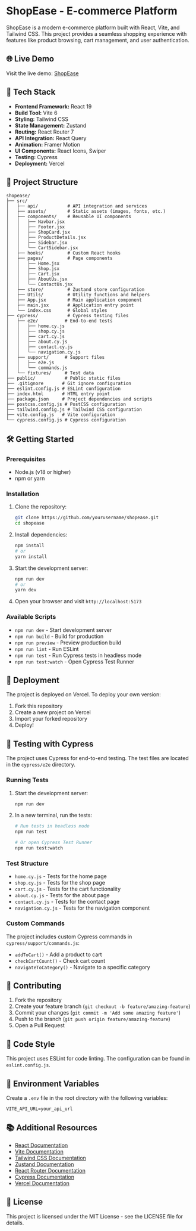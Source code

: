 # ShopEase - E-commerce Platform

ShopEase is a modern e-commerce platform built with React, Vite, and Tailwind CSS. This project provides a seamless shopping experience with features like product browsing, cart management, and user authentication.

## 🌐 Live Demo

Visit the live demo: [ShopEase](https://shopease-green.vercel.app)

## 🚀 Tech Stack

- **Frontend Framework:** React 19
- **Build Tool:** Vite 6
- **Styling:** Tailwind CSS
- **State Management:** Zustand
- **Routing:** React Router 7
- **API Integration:** React Query
- **Animation:** Framer Motion
- **UI Components:** React Icons, Swiper
- **Testing:** Cypress
- **Deployment:** Vercel

## 📁 Project Structure

```
shopease/
├── src/
│   ├── api/           # API integration and services
│   ├── assets/        # Static assets (images, fonts, etc.)
│   ├── components/    # Reusable UI components
│   │   ├── Navbar.jsx
│   │   ├── Footer.jsx
│   │   ├── ShopCard.jsx
│   │   ├── ProductDetails.jsx
│   │   ├── Sidebar.jsx
│   │   └── CartSidebar.jsx
│   ├── hooks/         # Custom React hooks
│   ├── pages/         # Page components
│   │   ├── Home.jsx
│   │   ├── Shop.jsx
│   │   ├── Cart.jsx
│   │   ├── AboutUs.jsx
│   │   └── ContactUs.jsx
│   ├── store/         # Zustand store configuration
│   ├── Utils/         # Utility functions and helpers
│   ├── App.jsx        # Main application component
│   ├── main.jsx       # Application entry point
│   └── index.css      # Global styles
├── cypress/           # Cypress testing files
│   ├── e2e/          # End-to-end tests
│   │   ├── home.cy.js
│   │   ├── shop.cy.js
│   │   ├── cart.cy.js
│   │   ├── about.cy.js
│   │   ├── contact.cy.js
│   │   └── navigation.cy.js
│   ├── support/      # Support files
│   │   ├── e2e.js
│   │   └── commands.js
│   └── fixtures/     # Test data
├── public/           # Public static files
├── .gitignore       # Git ignore configuration
├── eslint.config.js # ESLint configuration
├── index.html       # HTML entry point
├── package.json     # Project dependencies and scripts
├── postcss.config.js # PostCSS configuration
├── tailwind.config.js # Tailwind CSS configuration
├── vite.config.js   # Vite configuration
└── cypress.config.js # Cypress configuration
```

## 🛠️ Getting Started

### Prerequisites

- Node.js (v18 or higher)
- npm or yarn

### Installation

1. Clone the repository:
   ```bash
   git clone https://github.com/yourusername/shopease.git
   cd shopease
   ```

2. Install dependencies:
   ```bash
   npm install
   # or
   yarn install
   ```

3. Start the development server:
   ```bash
   npm run dev
   # or
   yarn dev
   ```

4. Open your browser and visit `http://localhost:5173`

### Available Scripts

- `npm run dev` - Start development server
- `npm run build` - Build for production
- `npm run preview` - Preview production build
- `npm run lint` - Run ESLint
- `npm run test` - Run Cypress tests in headless mode
- `npm run test:watch` - Open Cypress Test Runner

## 🚀 Deployment

The project is deployed on Vercel. To deploy your own version:

1. Fork this repository
2. Create a new project on Vercel
3. Import your forked repository
4. Deploy!

## 🧪 Testing with Cypress

The project uses Cypress for end-to-end testing. The test files are located in the `cypress/e2e` directory.

### Running Tests

1. Start the development server:
   ```bash
   npm run dev
   ```

2. In a new terminal, run the tests:
   ```bash
   # Run tests in headless mode
   npm run test

   # Or open Cypress Test Runner
   npm run test:watch
   ```

### Test Structure

- `home.cy.js` - Tests for the home page
- `shop.cy.js` - Tests for the shop page
- `cart.cy.js` - Tests for the cart functionality
- `about.cy.js` - Tests for the about page
- `contact.cy.js` - Tests for the contact page
- `navigation.cy.js` - Tests for the navigation component

### Custom Commands

The project includes custom Cypress commands in `cypress/support/commands.js`:
- `addToCart()` - Add a product to cart
- `checkCartCount()` - Check cart count
- `navigateToCategory()` - Navigate to a specific category

## 🤝 Contributing

1. Fork the repository
2. Create your feature branch (`git checkout -b feature/amazing-feature`)
3. Commit your changes (`git commit -m 'Add some amazing feature'`)
4. Push to the branch (`git push origin feature/amazing-feature`)
5. Open a Pull Request

## 📝 Code Style

This project uses ESLint for code linting. The configuration can be found in `eslint.config.js`.

## 🔧 Environment Variables

Create a `.env` file in the root directory with the following variables:

```env
VITE_API_URL=your_api_url
```

## 📚 Additional Resources

- [React Documentation](https://react.dev/)
- [Vite Documentation](https://vitejs.dev/)
- [Tailwind CSS Documentation](https://tailwindcss.com/)
- [Zustand Documentation](https://github.com/pmndrs/zustand)
- [React Router Documentation](https://reactrouter.com/)
- [Cypress Documentation](https://docs.cypress.io/)
- [Vercel Documentation](https://vercel.com/docs)

## 📄 License

This project is licensed under the MIT License - see the LICENSE file for details.
